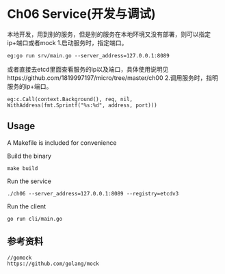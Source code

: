 # Ch06 Service(开发与调试)

本地开发，用到别的服务，但是别的服务在本地环境又没有部署，则可以指定ip+端口或者mock
1.启动服务时，指定端口。
```
eg:go run srv/main.go --server_address=127.0.0.1:8089
```

或者直接去etcd里面查看服务的ip以及端口，具体使用说明见https://github.com/1819997197/micro/tree/master/ch00
2.调用服务时，指明服务的ip+端口。
```
eg:c.Call(context.Background(), req, nil, WithAddress(fmt.Sprintf("%s:%d", address, port)))
```


## Usage

A Makefile is included for convenience

Build the binary

```
make build
```

Run the service
```
./ch06 --server_address=127.0.0.1:8089 --registry=etcdv3
```

Run the client
```
go run cli/main.go
```

## 参考资料
```
//gomock
https://github.com/golang/mock
```